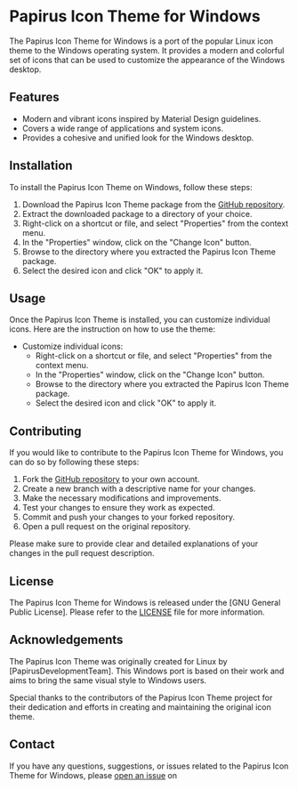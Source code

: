 # Papirus Icon Theme for Windows

The Papirus Icon Theme for Windows is a port of the popular Linux icon theme to the Windows operating system. It provides a modern and colorful set of icons that can be used to customize the appearance of the Windows desktop.

## Features

- Modern and vibrant icons inspired by Material Design guidelines.
- Covers a wide range of applications and system icons.
- Provides a cohesive and unified look for the Windows desktop.

## Installation

To install the Papirus Icon Theme on Windows, follow these steps:

1. Download the Papirus Icon Theme package from the [GitHub repository](https://github.com/ZacharyZhang-NY/papirus-icon-theme-windows).
2. Extract the downloaded package to a directory of your choice.
3. Right-click on a shortcut or file, and select "Properties" from the context menu.
4. In the "Properties" window, click on the "Change Icon" button.
5. Browse to the directory where you extracted the Papirus Icon Theme package.
6. Select the desired icon and click "OK" to apply it.

## Usage

Once the Papirus Icon Theme is installed, you can customize individual icons. Here are the instruction on how to use the theme:

- Customize individual icons:
  - Right-click on a shortcut or file, and select "Properties" from the context menu.
  - In the "Properties" window, click on the "Change Icon" button.
  - Browse to the directory where you extracted the Papirus Icon Theme package.
  - Select the desired icon and click "OK" to apply it.

## Contributing

If you would like to contribute to the Papirus Icon Theme for Windows, you can do so by following these steps:

1. Fork the [GitHub repository](https://github.com/ZacharyZhang-NY/papirus-icon-theme-windows) to your own account.
2. Create a new branch with a descriptive name for your changes.
3. Make the necessary modifications and improvements.
4. Test your changes to ensure they work as expected.
5. Commit and push your changes to your forked repository.
6. Open a pull request on the original repository.

Please make sure to provide clear and detailed explanations of your changes in the pull request description.

## License

The Papirus Icon Theme for Windows is released under the [GNU General Public License]. Please refer to the [LICENSE](https://github.com/ZacharyZhang-NY/papirus-icon-theme-windows/blob/main/LICENSE) file for more information.

## Acknowledgements

The Papirus Icon Theme was originally created for Linux by [PapirusDevelopmentTeam]. This Windows port is based on their work and aims to bring the same visual style to Windows users.

Special thanks to the contributors of the Papirus Icon Theme project for their dedication and efforts in creating and maintaining the original icon theme.

## Contact

If you have any questions, suggestions, or issues related to the Papirus Icon Theme for Windows, please [open an issue](https://github.com/ZacharyZhang-NY/papirus-icon-theme-windows/issues) on
